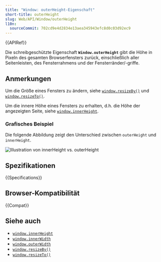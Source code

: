 ```yaml
---
title: "Window: outerHeight-Eigenschaft"
short-title: outerHeight
slug: Web/API/Window/outerHeight
l10n:
  sourceCommit: 702cd9e4d2834e13aea345943efc8d0c03d92ec9
---
```


{{APIRef}}

Die schreibgeschützte Eigenschaft **`Window.outerHeight`** gibt die Höhe in Pixeln des gesamten Browserfensters zurück, einschließlich aller Seitenleisten, des Fensterrahmens und der Fensterränder/-griffe.

## Anmerkungen

Um die Größe eines Fensters zu ändern, siehe [`window.resizeBy()`](/de/docs/Web/API/Window/resizeBy) und [`window.resizeTo()`](/de/docs/Web/API/Window/resizeTo).

Um die innere Höhe eines Fensters zu erhalten, d.h. die Höhe der angezeigten Seite, siehe [`window.innerHeight`](/de/docs/Web/API/Window/innerHeight).

### Grafisches Beispiel

Die folgende Abbildung zeigt den Unterschied zwischen `outerHeight` und `innerHeight`.

![Illustration von innerHeight vs. outerHeight](firefoxinnervsouterheight2.png)

## Spezifikationen

{{Specifications}}

## Browser-Kompatibilität

{{Compat}}

## Siehe auch

- [`window.innerHeight`](/de/docs/Web/API/Window/innerHeight)
- [`window.innerWidth`](/de/docs/Web/API/Window/innerWidth)
- [`window.outerWidth`](/de/docs/Web/API/Window/outerWidth)
- [`window.resizeBy()`](/de/docs/Web/API/Window/resizeBy)
- [`window.resizeTo()`](/de/docs/Web/API/Window/resizeTo)
